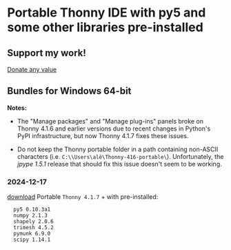 # Portable Thonny IDE with py5 and some other libraries pre-installed

## Support my work!

[Donate any value](https://www.paypal.com/donate/?hosted_button_id=5B4MZ78C9J724)

## Bundles for Windows 64-bit

**Notes:** 

- The "Manage packages" and "Manage plug-ins" panels broke on Thonny 4.1.6 and earlier versions due to recent changes in Python's PyPI infrastructure, but now Thonny 4.1.7 fixes these issues.

- Do not keep the Thonny portable folder in a path containing non-ASCII characters (i.e. `C:\\Users\alê\Thonny-416-portable\`). Unfortunately, the *jpype 1.5.1* release that should fix this issue doesn't seem to be working.  

### 2024-12-17

[download](https://github.com/villares/thonny-portable-with-py5/releases/download/2024-12-17/thonny-417-with-py5-windows-portable.zip) Portable `Thonny 4.1.7` + with pre-installed:

```
  py5 0.10.3a1 
  numpy 2.1.3
  shapely 2.0.6
  trimesh 4.5.2
  pymunk 6.9.0
  scipy 1.14.1
```

